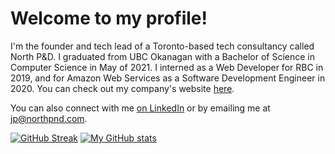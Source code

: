 # Welcome to my profile!

I'm the founder and tech lead of a Toronto-based tech consultancy called North P&D. I graduated from UBC Okanagan with a Bachelor of Science in Computer Science in May of 2021. I interned as a Web Developer for RBC in 2019, and for Amazon Web Services as a Software Development Engineer in 2020. You can check out my company's website [here](https://www.northpnd.com). 

You can also connect with me [on LinkedIn](https://www.linkedin.com/in/jean-philippe-abadir-2a931a157) or by emailing me at jp@northpnd.com. 

[![GitHub Streak](https://github-readme-streak-stats.herokuapp.com/?user=jpabadir)](https://git.io/streak-stats)
[![My GitHub stats](https://github-readme-stats.vercel.app/api?username=jpabadir)](https://github.com/anuraghazra/github-readme-stats)

<!--
**jpabadir/jpabadir** is a ✨ _special_ ✨ repository because its `README.md` (this file) appears on your GitHub profile.

Here are some ideas to get you started:

- 🔭 I’m currently working on ...
- 🌱 I’m currently learning ...
- 👯 I’m looking to collaborate on ...
- 🤔 I’m looking for help with ...
- 💬 Ask me about ...
- 📫 How to reach me: ...
- 😄 Pronouns: ...
- ⚡ Fun fact: ...
-->
